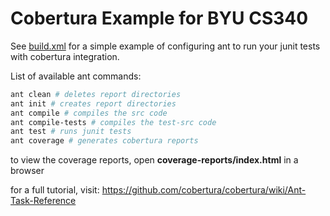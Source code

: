 # Cobertura Example for BYU CS340

See [build.xml](/build.xml) for a simple example of configuring ant to run your junit tests with cobertura integration.

List of available ant commands:
```bash
ant clean # deletes report directories
ant init # creates report directories
ant compile # compiles the src code
ant compile-tests # compiles the test-src code
ant test # runs junit tests
ant coverage # generates cobertura reports
```
to view the coverage reports, open **coverage-reports/index.html** in a browser

for a full tutorial, visit: https://github.com/cobertura/cobertura/wiki/Ant-Task-Reference

